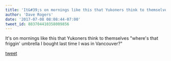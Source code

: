 ```yaml
---
title: 'It&#39;s on mornings like this that Yukoners think to themselves "where&#39;s that...'
author: 'Dave Rogers'
date: '2017-07-08 08:08:44-07:00'
tweet_id: 883704410358009856
---
```

It's on mornings like this that Yukoners think to themselves "where's that friggin' umbrella I bought last time I was in Vancouver?"

[tweet](https://twitter.com/yukondude/status/883704410358009856)